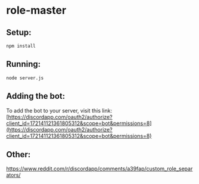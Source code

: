 # role-master

## Setup:
`npm install`

## Running:
`node server.js`

## Adding the bot:
To add the bot to your server, visit this link:
[https://discordapp.com/oauth2/authorize?client_id=172141121361805312&scope=bot&permissions=8](https://discordapp.com/oauth2/authorize?client_id=172141121361805312&scope=bot&permissions=8)

## Other:
https://www.reddit.com/r/discordapp/comments/a39fap/custom_role_separators/
